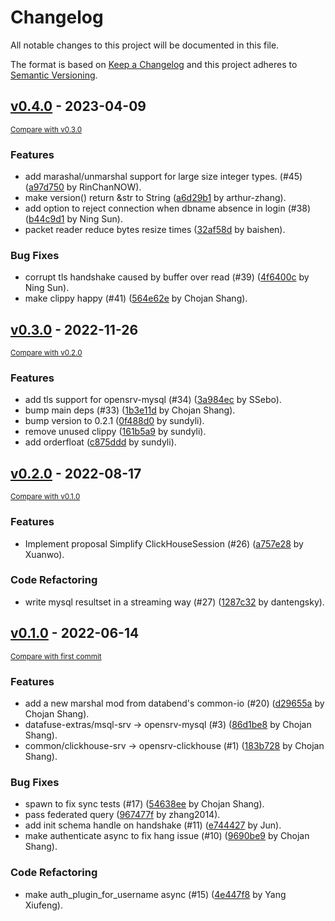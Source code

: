 # Changelog

All notable changes to this project will be documented in this file.

The format is based on [Keep a Changelog](http://keepachangelog.com/en/1.0.0/)
and this project adheres to [Semantic Versioning](http://semver.org/spec/v2.0.0.html).

<!-- insertion marker -->
## [v0.4.0](https://github.com/datafuselabs/opensrv/releases/tag/v0.4.0) - 2023-04-09

<small>[Compare with v0.3.0](https://github.com/datafuselabs/opensrv/compare/v0.3.0...v0.4.0)</small>

### Features

- add marashal/unmarshal support for large size integer types. (#45) ([a97d750](https://github.com/datafuselabs/opensrv/commit/a97d75058baf4fc20031b1c9668ff94e7e4e542e) by RinChanNOW).
- make version() return &str to String ([a6d29b1](https://github.com/datafuselabs/opensrv/commit/a6d29b1cd3c6b43f6c0eef10fd2e9ad30635ec51) by arthur-zhang).
- add option to reject connection when dbname absence in login (#38) ([b44c9d1](https://github.com/datafuselabs/opensrv/commit/b44c9d1360da297b305abf33aecfa94888e1554c) by Ning Sun).
- packet reader reduce bytes resize times ([32af58d](https://github.com/datafuselabs/opensrv/commit/32af58dd9fd9be66c39dd0728142d78e831f6fb6) by baishen).

### Bug Fixes

- corrupt tls handshake caused by buffer over read (#39) ([4f6400c](https://github.com/datafuselabs/opensrv/commit/4f6400cab379bce3b0b35b6753e7cdc6a8d50a8b) by Ning Sun).
- make clippy happy (#41) ([564e62e](https://github.com/datafuselabs/opensrv/commit/564e62e34cd4b06a7c75a47cac271c17637401b0) by Chojan Shang).

## [v0.3.0](https://github.com/datafuselabs/opensrv/releases/tag/v0.3.0) - 2022-11-26

<small>[Compare with v0.2.0](https://github.com/datafuselabs/opensrv/compare/v0.2.0...v0.3.0)</small>

### Features

- add tls support for opensrv-mysql (#34) ([3a984ec](https://github.com/datafuselabs/opensrv/commit/3a984ec1b4046d9b2b8da58abfe5d8921715ddeb) by SSebo).
- bump main deps (#33) ([1b3e11d](https://github.com/datafuselabs/opensrv/commit/1b3e11d73bd5f0fcad1401df1620b3bbb5b7a0f6) by Chojan Shang).
- bump version to 0.2.1 ([0f488d0](https://github.com/datafuselabs/opensrv/commit/0f488d0041f4979f88ace93b3ce41b72713f93f0) by sundyli).
- remove unused clippy ([161b5a9](https://github.com/datafuselabs/opensrv/commit/161b5a97e435aefecd2877c894e20e422aa39de9) by sundyli).
- add orderfloat ([c875ddd](https://github.com/datafuselabs/opensrv/commit/c875ddd29051c3a62462a96caba3eb9792335149) by sundyli).

## [v0.2.0](https://github.com/datafuselabs/opensrv/releases/tag/v0.2.0) - 2022-08-17

<small>[Compare with v0.1.0](https://github.com/datafuselabs/opensrv/compare/v0.1.0...v0.2.0)</small>

### Features

- Implement proposal Simplify ClickHouseSession (#26) ([a757e28](https://github.com/datafuselabs/opensrv/commit/a757e286f49ca3653ff3b972615842fb34f98297) by Xuanwo).

### Code Refactoring

- write mysql resultset in a streaming way (#27) ([1287c32](https://github.com/datafuselabs/opensrv/commit/1287c32cec4242fa2a440e1a9b7ffeab63ea76a8) by dantengsky).

## [v0.1.0](https://github.com/datafuselabs/opensrv/releases/tag/v0.1.0) - 2022-06-14

<small>[Compare with first commit](https://github.com/datafuselabs/opensrv/compare/eff4ec6872504b271b93b1c61a223f9386a29e47...v0.1.0)</small>

### Features

- add a new marshal mod from databend's common-io (#20) ([d29655a](https://github.com/datafuselabs/opensrv/commit/d29655a73ed26d94733861de83fa764e29ad2f78) by Chojan Shang).
- datafuse-extras/msql-srv -> opensrv-mysql (#3) ([86d1be8](https://github.com/datafuselabs/opensrv/commit/86d1be8bf56dcc5be18d49340041b4c57de3a29f) by Chojan Shang).
- common/clickhouse-srv -> opensrv-clickhouse (#1) ([183b728](https://github.com/datafuselabs/opensrv/commit/183b7281ca014033d70616ecab1046df5000fa9c) by Chojan Shang).

### Bug Fixes

- spawn to fix sync tests (#17) ([54638ee](https://github.com/datafuselabs/opensrv/commit/54638ee8b5abb12aa8c0f63469ce78a900223c0a) by Chojan Shang).
- pass federated query ([967477f](https://github.com/datafuselabs/opensrv/commit/967477f1f7005f8911a7d6c38cefbba4edd755ad) by zhang2014).
- add init schema handle on handshake (#11) ([e744427](https://github.com/datafuselabs/opensrv/commit/e744427ebce9271289e47d655f1223790aae7482) by Jun).
- make authenticate async to fix hang issue (#10) ([9690be9](https://github.com/datafuselabs/opensrv/commit/9690be9ff965c0e86e1ff599897c2019b0a379bd) by Chojan Shang).

### Code Refactoring

- make auth_plugin_for_username async (#15) ([4e447f8](https://github.com/datafuselabs/opensrv/commit/4e447f8e64619b78c84c2c10f87574b1ae64a5ca) by Yang Xiufeng).

